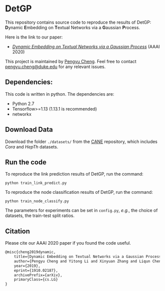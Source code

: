 # DetGP


This repository contains source code to reproduce the results of DetGP: **D**ynamic **E**mbedding on **T**extual Networks via a **G**aussian **P**rocess.

Here is the link to our paper:
* [*Dynamic Embedding on Textual Networks via a Gaussian Process*](https://arxiv.org/abs/1910.02187) (AAAI 2020)

This project is maintained by [Pengyu Cheng](https://linear95.github.io/). Feel free to contact pengyu.cheng@duke.edu for any relevant issues.

## Dependencies: 
This code is written in python. The dependencies are:
* Python 2.7
* Tensorflow>=1.13 (1.13.1 is recommended)
* networkx

## Download Data
Download the folder `./datasets/` from the [CANE](https://github.com/thunlp/CANE) repository, which includes *Cora* and *HepTh* datasets.

## Run the code
To reproduce the link prediction results of DetGP, run the command:
```
python train_link_predict.py
```

To reproduce the node classification results of DetGP, run the command:
```
python train_node_classify.py
```

The parameters for experiments can be set in `config.py`, *e.g.*, the choice of datasets, the train-test split ratios.

## Citation 
Please cite our AAAI 2020 paper if you found the code useful.

```latex
@misc{cheng2019dynamic,
    title={Dynamic Embedding on Textual Networks via a Gaussian Process},
    author={Pengyu Cheng and Yitong Li and Xinyuan Zhang and Liqun Cheng and David Carlson and Lawrence Carin},
    year={2019},
    eprint={1910.02187},
    archivePrefix={arXiv},
    primaryClass={cs.LG}
}
```

